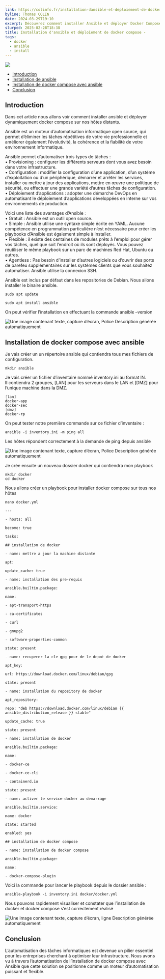 ```yaml
---
link: https://colinfo.fr/installation-dansible-et-deploiement-de-docker-compose/
byline: Thomas COLIN
date: 2024-03-29T19:10
excerpt: Découvrez comment installer Ansible et déployer Docker Compose de manière dynamique sur vos hôtes distants pour une automatisation efficace des tâches informatiques. Grâce à Ansible, un moteur d'automatisation open source, simplifiez la gestion, la configuration et le déploiement d'applications, tout en bénéficiant d'avantages tels que la simplicité, la flexibilité et l'absence d'agents. Automatisez vos processus avec facilité et fiabilité.
slurped: 2025-02-28T18:38
title: Installation d'ansible et déploiement de docker compose -
tags:
  - docker
  - ansible
  - install
---
```


![](https://colinfo.fr/wp-content/uploads/2024/03/deploiement-de-docker-compose-avec-ansible-2.png)

- [Introduction](https://colinfo.fr/installation-dansible-et-deploiement-de-docker-compose/#Introduction "Introduction")
- [Installation de ansible](https://colinfo.fr/installation-dansible-et-deploiement-de-docker-compose/#Installation_de_ansible "Installation de ansible")
- [Installation de docker compose avec ansible](https://colinfo.fr/installation-dansible-et-deploiement-de-docker-compose/#Installation_de_docker_compose_avec_ansible "Installation de docker compose avec ansible")
- [Conclusion](https://colinfo.fr/installation-dansible-et-deploiement-de-docker-compose/#Conclusion "Conclusion")

## Introduction

Dans cet article nous allons voir comment installer ansible et déployer dynamiquement docker compose sur nos hôtes distants.

Ansible est un moteur d’automatisation informatique open source, qui permet d’éliminer les tâches répétitives de votre vie professionnelle et améliorer également l’évolutivité, la cohérence et la fiabilité de votre environnement informatique.

Ansible permet d’automatiser trois types de tâches :  
• Provisioning : configurer les différents serveurs dont vous avez besoin dans votre infrastructure.  
• Configuration : modifier la configuration d’une application, d’un système d’exploitation ou d’un périphérique, démarrer et arrêter les services, installer ou mettre à jour des applications, mettre en œuvre une politique de sécurité, ou effectuer une grande variété d’autres tâches de configuration.  
• Déploiement d’applications : adopter une démarche DevOps en automatisant le déploiement d’applications développées en interne sur vos environnements de production.

Voici une liste des avantages d’Ansible :  
• Gratuit : Ansible est un outil open source.  
• Simple : Ansible utilise une syntaxe simple écrite en YAML. Aucune compétence en programmation particulière n’est nécessaire pour créer les playbooks d’Ansible est également simple à installer.  
• Flexible : il existe des centaines de modules prêts à l’emploi pour gérer vos tâches, quel que soit l’endroit où ils sont déployés. Vous pouvez réutiliser le même playbook sur un parc de machines Red Hat, Ubuntu ou autres.  
• Agentless : Pas besoin d’installer d’autres logiciels ou d’ouvrir des ports de parefeu supplémentaires sur les systèmes clients que vous souhaitez automatiser. Ansible utilise la connexion SSH.

Ansible est inclus par défaut dans les repositories de Debian. Nous allons installer le binaire ansible.

```
sudo apt update

sudo apt install ansible
```

On peut vérifier l’installation en effectuant la commande ansible –version

![Une image contenant texte, capture d’écran, Police
Description générée automatiquement](https://colinfo.fr/wp-content/uploads/2024/03/une-image-contenant-texte-capture-decran-police-43.png)

## Installation de docker compose avec ansible

Je vais créer un un répertoire ansible qui contiendra tous mes fichiers de configuration.

```
mkdir ansible
```

Je vais créer un fichier d’inventaire nommé inventory.ini au format IN.  
Il contiendra 2 groupes, [LAN] pour les serveurs dans le LAN et [DMZ] pour l’unique machine dans la DMZ.  

```
[lan] 
docker-app 
docker-sec 
[dmz] 
docker-rp
```

On peut tester notre première commande sur ce fichier d’inventaire :

```
ansible -i inventory.ini -m ping all
```

Les hôtes répondent correctement à la demande de ping depuis ansible

![Une image contenant texte, capture d’écran, Police
Description générée automatiquement](https://colinfo.fr/wp-content/uploads/2024/03/une-image-contenant-texte-capture-decran-police-44.png)

Je crée ensuite un nouveau dossier docker qui contiendra mon playbook

```
mkdir docker
cd docker
```

  
Nous allons créer un playbook pour installer docker compose sur tous nos hôtes

```
nano docker.yml
```

```
---

- hosts: all

become: true

tasks:

## installation de docker

- name: mettre a jour la machine distante

apt:

update_cache: true

- name: installation des pre-requis

ansible.builtin.package:

name:

- apt-transport-https

- ca-certificates

- curl

- gnupg2

- software-properties-common

state: present

- name: recuperer la cle gpg pour de le depot de docker

apt_key:

url: https://download.docker.com/linux/debian/gpg

state: present

- name: installation du repository de docker

apt_repository:

repo: "deb https://download.docker.com/linux/debian {{ ansible_distribution_release }} stable"

update_cache: true

state: present

- name: installation de docker

ansible.builtin.package:

name:

- docker-ce

- docker-ce-cli

- containerd.io

state: present

- name: activer le service docker au demarrage

ansible.builtin.service:

name: docker

state: started

enabled: yes

## installation de docker compose

- name: installation de docker compose

ansible.builtin.package:

name:

- docker-compose-plugin
```

  
Voici la commande pour lancer le playbook depuis le dossier ansible :

```
ansible-playbook -i inventory.ini docker/docker.yml
```

Nous pouvons rapidement visualiser et constater que l’installation de docker et docker compose s’est correctement réalisé

![Une image contenant texte, capture d’écran, ligne
Description générée automatiquement](https://colinfo.fr/wp-content/uploads/2024/03/une-image-contenant-texte-capture-decran-ligne.png)

## Conclusion

L’automatisation des tâches informatiques est devenue un pilier essentiel pour les entreprises cherchant à optimiser leur infrastructure. Nous avons vu à travers l’automatisation de l’installation de docker compose avec Ansible que cette solution se positionne comme un moteur d’automatisation puissant et flexible.